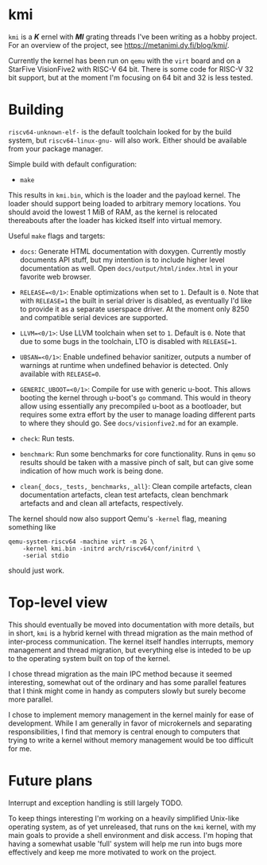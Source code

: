 # kmi

`kmi` is a ***K*** ernel with ***MI*** grating threads I've been writing as a hobby project.
For an overview of the project, see https://metanimi.dy.fi/blog/kmi/.

Currently the kernel has been run on `qemu` with the `virt` board and on a
StarFive VisionFive2 with RISC-V 64 bit. There is some code for
RISC-V 32 bit support, but at the moment I'm focusing on 64 bit and 32 is less tested.

# Building

`riscv64-unknown-elf-` is the default toolchain looked for by the build system, but
`riscv64-linux-gnu-` will also work. Either should be available from your package manager.

Simple build with default configuration:
+ `make`

This results in `kmi.bin`, which is the loader and the payload kernel.
The loader should support being loaded to arbitrary memory locations.
You should avoid the lowest 1 MiB of RAM, as the kernel is relocated thereabouts
after the loader has kicked itself into virtual memory.

Useful `make` flags and targets:

+ `docs`: Generate HTML documentation with doxygen. Currently mostly documents API stuff,
but my intention is to include higher level documentation as well.
Open `docs/output/html/index.html` in your favorite web browser.

+ `RELEASE=<0/1>`: Enable optimizations when set to `1`. Default is `0`.
Note that with `RELEASE=1` the built in serial driver is disabled, as eventually
I'd like to provide it as a separate userspace driver. At the moment only 8250 and
compatible serial devices are supported.

+ `LLVM=<0/1>`: Use LLVM toolchain when set to `1`. Default is `0`.
Note that due to some bugs in the toolchain, LTO is disabled with `RELEASE=1`.

+ `UBSAN=<0/1>`: Enable undefined behavior sanitizer, outputs a number of warnings at
runtime when undefined behavior is detected. Only available with `RELEASE=0`.

+ `GENERIC_UBOOT=<0/1>`: Compile for use with generic u-boot. This allows
booting the kernel through u-boot's `go` command. This would in theory allow
using essentially any precompiled u-boot as a bootloader, but requires some
extra effort by the user to manage loading different parts to where they should
go. See `docs/visionfive2.md` for an example.

+ `check`: Run tests.

+ `benchmark`: Run some benchmarks for core functionality. Runs in `qemu` so
  results should be taken with a massive pinch of salt, but can give some
  indication of how much work is being done.

+ `clean{_docs,_tests,_benchmarks,_all}`: Clean compile artefacts, clean documentation
artefacts, clean test artefacts, clean benchmark artefacts and and clean all artefacts,
respectively.

The kernel should now also support Qemu's `-kernel` flag, meaning something like
```
qemu-system-riscv64 -machine virt -m 2G \
    -kernel kmi.bin -initrd arch/riscv64/conf/initrd \
    -serial stdio
```

should just work.

# Top-level view

This should eventually be moved into documentation with more details, but in short, `kmi`
is a hybrid kernel with thread migration as the main method of inter-process
communication. The kernel itself handles interrupts, memory management and thread
migration, but everything else is inteded to be up to the operating system built on top
of the kernel.

I chose thread migration as the main IPC method because it seemed interesting, somewhat
out of the ordinary and has some parallel features that I think might come in handy as
computers slowly but surely become more parallel.

I chose to implement memory management in the kernel mainly for ease of development.
While I am generally in favor of microkernels and separating responsibilities, I find
that memory is central enough to computers that trying to write a kernel without memory
management would be too difficult for me.

# Future plans

Interrupt and exception handling is still largely TODO.

To keep things interesting I'm working on a heavily simplified Unix-like operating system,
as of yet unreleased, that runs on the `kmi` kernel, with my main goals to provide a
shell environment and disk access. I'm hoping that having a somewhat usable 'full'
system will help me run into bugs more effectively and keep me more motivated to
work on the project.
